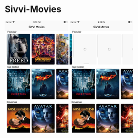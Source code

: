 # Sivvi-Movies

<img src="https://raw.githubusercontent.com/TL-Zouhair/Sivvi-Movies/master/ScreenShot/1.png" width="40%">

<img src="https://raw.githubusercontent.com/TL-Zouhair/Sivvi-Movies/master/ScreenShot/2.png" width="40%">
